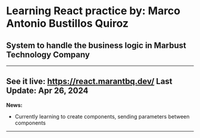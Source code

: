 # Learning React practice by: Marco Antonio Bustillos Quiroz
## System to handle the business logic in Marbust Technology Company
---
See it live: https://react.marantbq.dev/
Last Update: Apr 26, 2024
---
**News:**
- Currently learning to create components, sending parameters between components
--- 
